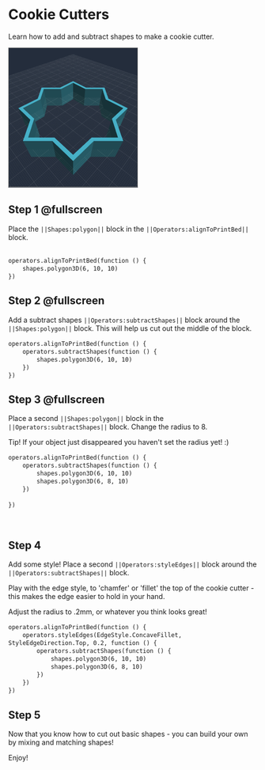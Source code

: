 # Cookie Cutters

Learn how to add and subtract shapes to make a cookie cutter.

![Make a cookie cutter](/docs/static/examples/subtractshapes/project-image.png)



## Step 1 @fullscreen

Place the ``||Shapes:polygon||`` block in the ``||Operators:alignToPrintBed||`` block.

```blocks

operators.alignToPrintBed(function () {
    shapes.polygon3D(6, 10, 10)
})

```

## Step 2 @fullscreen

Add a subtract shapes ``||Operators:subtractShapes||`` block around the ``||Shapes:polygon||`` block.  This will help us cut out the middle of the block.

```blocks
operators.alignToPrintBed(function () {
    operators.subtractShapes(function () {
        shapes.polygon3D(6, 10, 10)
    })
})
```

## Step 3 @fullscreen

Place a second ``||Shapes:polygon||`` block in the ``||Operators:subtractShapes||`` block.  Change the radius to 8.

Tip!  If your object just disappeared you haven't set the radius yet! :)


```blocks
operators.alignToPrintBed(function () {
    operators.subtractShapes(function () {
        shapes.polygon3D(6, 10, 10)
        shapes.polygon3D(6, 8, 10)
    })

})



```

## Step 4
Add some style!  Place a second ``||Operators:styleEdges||`` block around the  ``||Operators:subtractShapes||`` block.  

Play with the edge style, to 'chamfer' or 'fillet' the top of the cookie cutter - this makes the edge easier to hold in your hand.  

Adjust the radius to .2mm, or whatever you think looks great!

```blocks
operators.alignToPrintBed(function () {
    operators.styleEdges(EdgeStyle.ConcaveFillet, StyleEdgeDirection.Top, 0.2, function () {
        operators.subtractShapes(function () {
            shapes.polygon3D(6, 10, 10)
            shapes.polygon3D(6, 8, 10)
        })
    })
})
```

## Step 5

Now that you know how to cut out basic shapes - you can build your own by mixing and matching shapes!  

Enjoy!

